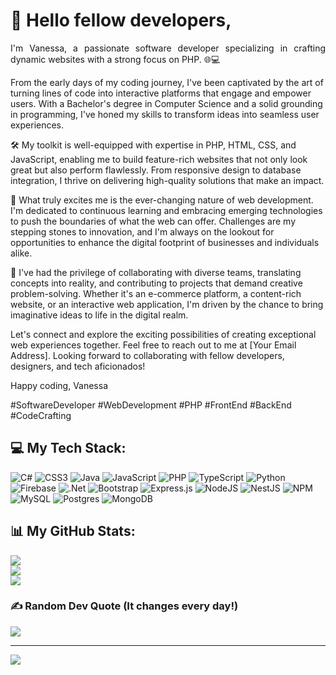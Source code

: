 <h1 align="left">👋 Hello fellow developers,</h1>

<p align="justify">
I'm Vanessa, a passionate software developer specializing in crafting dynamic websites with a strong focus on PHP. 🌐💻

From the early days of my coding journey, I've been captivated by the art of turning lines of code into interactive platforms that engage and empower users. With a Bachelor's degree in Computer Science and a solid grounding in programming, I've honed my skills to transform ideas into seamless user experiences.

🛠️ My toolkit is well-equipped with expertise in PHP, HTML, CSS, and JavaScript, enabling me to build feature-rich websites that not only look great but also perform flawlessly. From responsive design to database integration, I thrive on delivering high-quality solutions that make an impact.

🚀 What truly excites me is the ever-changing nature of web development. I'm dedicated to continuous learning and embracing emerging technologies to push the boundaries of what the web can offer. Challenges are my stepping stones to innovation, and I'm always on the lookout for opportunities to enhance the digital footprint of businesses and individuals alike.

🌱 I've had the privilege of collaborating with diverse teams, translating concepts into reality, and contributing to projects that demand creative problem-solving. Whether it's an e-commerce platform, a content-rich website, or an interactive web application, I'm driven by the chance to bring imaginative ideas to life in the digital realm.

Let's connect and explore the exciting possibilities of creating exceptional web experiences together. Feel free to reach out to me at [Your Email Address]. Looking forward to collaborating with fellow developers, designers, and tech aficionados!

Happy coding,
Vanessa

#SoftwareDeveloper #WebDevelopment #PHP #FrontEnd #BackEnd #CodeCrafting</p>

## 💻 My Tech Stack:
![C#](https://img.shields.io/badge/c%23-%23239120.svg?style=for-the-badge&logo=c-sharp&logoColor=white) ![CSS3](https://img.shields.io/badge/css3-%231572B6.svg?style=for-the-badge&logo=css3&logoColor=white) ![Java](https://img.shields.io/badge/java-%23ED8B00.svg?style=for-the-badge&logo=java&logoColor=white) ![JavaScript](https://img.shields.io/badge/javascript-%23323330.svg?style=for-the-badge&logo=javascript&logoColor=%23F7DF1E) ![PHP](https://img.shields.io/badge/php-%23777BB4.svg?style=for-the-badge&logo=php&logoColor=white) ![TypeScript](https://img.shields.io/badge/typescript-%23007ACC.svg?style=for-the-badge&logo=typescript&logoColor=white) ![Python](https://img.shields.io/badge/python-3670A0?style=for-the-badge&logo=python&logoColor=ffdd54) ![Firebase](https://img.shields.io/badge/firebase-%23039BE5.svg?style=for-the-badge&logo=firebase) ![.Net](https://img.shields.io/badge/.NET-5C2D91?style=for-the-badge&logo=.net&logoColor=white) ![Bootstrap](https://img.shields.io/badge/bootstrap-%23563D7C.svg?style=for-the-badge&logo=bootstrap&logoColor=white) ![Express.js](https://img.shields.io/badge/express.js-%23404d59.svg?style=for-the-badge&logo=express&logoColor=%2361DAFB) ![NodeJS](https://img.shields.io/badge/node.js-6DA55F?style=for-the-badge&logo=node.js&logoColor=white) ![NestJS](https://img.shields.io/badge/nestjs-%23E0234E.svg?style=for-the-badge&logo=nestjs&logoColor=white) ![NPM](https://img.shields.io/badge/NPM-%23000000.svg?style=for-the-badge&logo=npm&logoColor=white) ![MySQL](https://img.shields.io/badge/mysql-%2300f.svg?style=for-the-badge&logo=mysql&logoColor=white) ![Postgres](https://img.shields.io/badge/postgres-%23316192.svg?style=for-the-badge&logo=postgresql&logoColor=white) ![MongoDB](https://img.shields.io/badge/MongoDB-%234ea94b.svg?style=for-the-badge&logo=mongodb&logoColor=white)

## 📊 My GitHub Stats:
![](https://github-readme-stats.vercel.app/api?username=vanessanellyn&hide_border=false&include_all_commits=false&count_private=false)<br/>
![](https://github-readme-streak-stats.herokuapp.com/?user=vanessanellyn&hide_border=false)<br/>
![](https://github-readme-stats.vercel.app/api/top-langs/?username=vanessanellyn&hide_border=false&include_all_commits=false&count_private=false&layout=compact)

### ✍️ Random Dev Quote (It changes every day!)
![](https://quotes-github-readme.vercel.app/api?type=horizontal&theme=radical)

---
[![](https://visitcount.itsvg.in/api?id=vanessanellyn&icon=0&color=0)](https://visitcount.itsvg.in)
